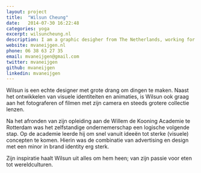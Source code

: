 ```yaml
---
layout: project
title:  "Wilsun Cheung"
date:   2014-07-30 16:22:48
categories: yoga
excerpt: wilsuncheung.nl
description: I am a graphic desigher from The Netherlands, working for my self since 2009 and recently under the name Studio 210 as a collective of creative designer and developers.
website: mvaneijgen.nl
phone: 06 38 63 27 35
email: mvaneijgen@gmail.com
twitter: mvaneijgen
github: mvaneijgen
linkedin: mvaneijgen
---
```

Wilsun is een echte designer met grote drang om dingen te maken. Naast het ontwikkelen van visuele identiteiten en animaties, is Wilsun ook graag aan het fotograferen of filmen met zijn camera en steeds grotere collectie lenzen. 

Na het afronden van zijn opleiding aan de Willem de Kooning Academie te Rotterdam was het zelfstandige ondernemerschap een logische volgende stap. Op de academie leerde hij om snel vanuit ideeën tot sterke (visuele) concepten te komen. Hierin was de combinatie van advertising en design met een minor in brand identity erg sterk.

Zijn inspiratie haalt Wilsun uit alles om hem heen; van zijn passie voor eten tot wereldculturen.
